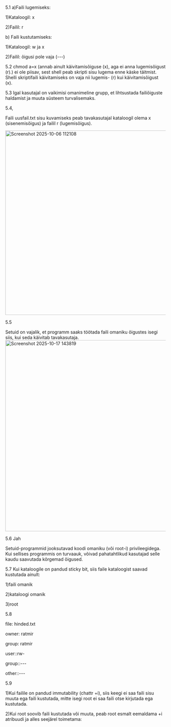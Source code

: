 5.1
a)Faili lugemiseks:

1)Kataloogil: x

2)Failil: r

b) Faili kustutamiseks:

1)Kataloogil: w ja x

2)Failil: õigusi pole vaja (---)

5.2
chmod a=x (annab ainult käivitamisõiguse (x), aga ei anna lugemisõigust (r).) ei ole piisav, sest shell peab skripti sisu lugema enne käske täitmist.
Shelli skriptifaili käivitamiseks on vaja nii lugemis- (r) kui käivitamisõigust (x).

5.3
Igal kasutajal on vaikimisi omanimeline grupp, et lihtsustada failiõiguste haldamist ja muuta süsteem turvalisemaks.

5.4,

Faili uusfail.txt sisu kuvamiseks peab tavakasutajal kataloogil olema x (sisenemisõigus) ja failil r (lugemisõigus).

<img width="1609" height="579" alt="Screenshot 2025-10-06 112108" src="https://github.com/user-attachments/assets/c0474555-a061-4b4e-8eee-9dbed41e4c52" />

5.5

Setuid on vajalik, et programm saaks töötada faili omaniku õigustes isegi siis, kui seda käivitab tavakasutaja.
<img width="827" height="600" alt="Screenshot 2025-10-17 143819" src="https://github.com/user-attachments/assets/b6abe782-9d27-4ac9-92cf-1b017b9c97e9" />

5.6
Jah

Setuid-programmid jooksutavad koodi omaniku (või root-i) privileegidega. Kui sellises programmis on turvaauk, võivad pahatahtlikud kasutajad selle kaudu saavutada kõrgemad õigused.

5.7
Kui kataloogile on pandud sticky bit, siis faile kataloogist saavad kustutada ainult:

1)faili omanik

2)kataloogi omanik

3)root 

5.8

file: hinded.txt

owner: ratmir

group: ratmir

user::rw-

group::---

other::---


5.9

1)Kui failile on pandud immutability (chattr +i), siis keegi ei saa faili sisu muuta ega faili kustutada, mitte isegi root ei saa faili otse kirjutada ega kustutada.

2)Kui root soovib faili kustutada või muuta, peab root esmalt eemaldama +i atribuudi ja alles seejärel toimetama:
